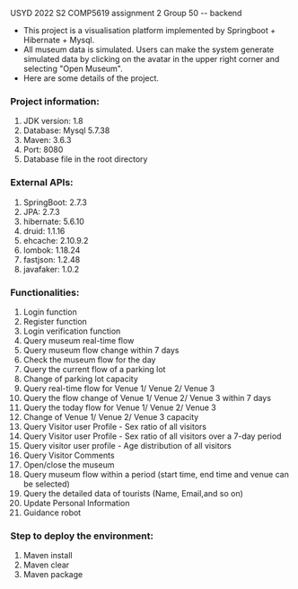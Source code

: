 USYD 2022 S2 COMP5619 assignment 2 Group 50 -- backend  

- This project is a visualisation platform implemented by Springboot + Hibernate + Mysql.
- All museum data is simulated. Users can make the system generate simulated data by clicking on the avatar in the upper right corner and selecting "Open Museum".
- Here are some details of the project.

### Project information:  
1. JDK version: 1.8
2. Database: Mysql 5.7.38  
3. Maven: 3.6.3  
4. Port: 8080  
5. Database file in the root directory

### External APIs:
1. SpringBoot: 2.7.3
2. JPA: 2.7.3
3. hibernate: 5.6.10
4. druid: 1.1.16
5. ehcache: 2.10.9.2
6. lombok: 1.18.24
7. fastjson: 1.2.48
8. javafaker: 1.0.2

### Functionalities:
1. Login function
2. Register function
3. Login verification function
4. Query museum real-time flow
5. Query museum flow change within 7 days
6. Check the museum flow for the day
7. Query the current flow of a parking lot
8. Change of parking lot capacity
9. Query real-time flow for Venue 1/ Venue 2/ Venue 3
10. Query the flow change of Venue 1/ Venue 2/ Venue 3 within 7 days
11. Query the today flow for Venue 1/ Venue 2/ Venue 3
12. Change of Venue 1/ Venue 2/ Venue 3 capacity
13. Query Visitor user Profile - Sex ratio of all visitors
14. Query Visitor user Profile - Sex ratio of all visitors over a 7-day period
15. Query visitor user profile - Age distribution of all visitors
16. Query Visitor Comments
17. Open/close the museum
18. Query museum flow within a period (start time, end time and venue can be selected)
19. Query the detailed data of tourists (Name, Email,and so on)
20. Update Personal Information
21. Guidance robot

### Step to deploy the environment:
1. Maven install
2. Maven clear
3. Maven package  

